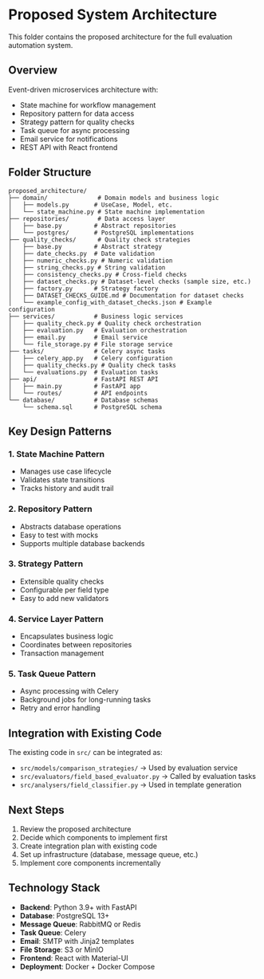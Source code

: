 # Proposed System Architecture

This folder contains the proposed architecture for the full evaluation automation system.

## Overview

Event-driven microservices architecture with:
- State machine for workflow management
- Repository pattern for data access
- Strategy pattern for quality checks
- Task queue for async processing
- Email service for notifications
- REST API with React frontend

## Folder Structure

```
proposed_architecture/
├── domain/              # Domain models and business logic
│   ├── models.py       # UseCase, Model, etc.
│   └── state_machine.py # State machine implementation
├── repositories/        # Data access layer
│   ├── base.py         # Abstract repositories
│   └── postgres/       # PostgreSQL implementations
├── quality_checks/      # Quality check strategies
│   ├── base.py         # Abstract strategy
│   ├── date_checks.py  # Date validation
│   ├── numeric_checks.py # Numeric validation
│   ├── string_checks.py # String validation
│   ├── consistency_checks.py # Cross-field checks
│   ├── dataset_checks.py # Dataset-level checks (sample size, etc.)
│   ├── factory.py      # Strategy factory
│   ├── DATASET_CHECKS_GUIDE.md # Documentation for dataset checks
│   └── example_config_with_dataset_checks.json # Example configuration
├── services/           # Business logic services
│   ├── quality_check.py # Quality check orchestration
│   ├── evaluation.py   # Evaluation orchestration
│   ├── email.py        # Email service
│   └── file_storage.py # File storage service
├── tasks/              # Celery async tasks
│   ├── celery_app.py   # Celery configuration
│   ├── quality_checks.py # Quality check tasks
│   └── evaluations.py  # Evaluation tasks
├── api/                # FastAPI REST API
│   ├── main.py         # FastAPI app
│   └── routes/         # API endpoints
└── database/           # Database schemas
    └── schema.sql      # PostgreSQL schema
```

## Key Design Patterns

### 1. State Machine Pattern
- Manages use case lifecycle
- Validates state transitions
- Tracks history and audit trail

### 2. Repository Pattern
- Abstracts database operations
- Easy to test with mocks
- Supports multiple database backends

### 3. Strategy Pattern
- Extensible quality checks
- Configurable per field type
- Easy to add new validators

### 4. Service Layer Pattern
- Encapsulates business logic
- Coordinates between repositories
- Transaction management

### 5. Task Queue Pattern
- Async processing with Celery
- Background jobs for long-running tasks
- Retry and error handling

## Integration with Existing Code

The existing code in `src/` can be integrated as:
- `src/models/comparison_strategies/` → Used by evaluation service
- `src/evaluators/field_based_evaluator.py` → Called by evaluation tasks
- `src/analysers/field_classifier.py` → Used in template generation

## Next Steps

1. Review the proposed architecture
2. Decide which components to implement first
3. Create integration plan with existing code
4. Set up infrastructure (database, message queue, etc.)
5. Implement core components incrementally

## Technology Stack

- **Backend**: Python 3.9+ with FastAPI
- **Database**: PostgreSQL 13+
- **Message Queue**: RabbitMQ or Redis
- **Task Queue**: Celery
- **Email**: SMTP with Jinja2 templates
- **File Storage**: S3 or MinIO
- **Frontend**: React with Material-UI
- **Deployment**: Docker + Docker Compose
